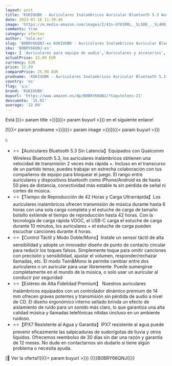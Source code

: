 ```yaml
---
layout: post
title: 'KUKIUUBK - Auriculares Inalambricos Auricular Bluetooth 5.3 Auriculares Inalambricos con Mic Estéreo Cancelación de Ruido Reproducci 42 Horas In-Ear Audifonos IPX7 Impermeable para Xiaomi Samsung iPhone'
date: 2023-01-16 11:39:46
image: 'https://m.media-amazon.com/images/I/41n-U7U1RRL._SL500_._SL400_.jpg'
comments: true
category: ofertas
author: 'tole.es'
slug: 'B0BRY66QNJ-es KUKIUUBK - Auriculares Inalambricos Auricular Bluetooth...'
sku: 'B0BRY66QNJ-es'
tags: [ 'Auriculares para equipo de audio','Auriculares y accesorios','Electrónica','iphone','kukiuubk','🇪🇸', ]
actualPrice: 22.09 EUR
currency: EUR
price: 22.09
comparePrice: 25.99 EUR
prodname: 'KUKIUUBK - Auriculares Inalambricos Auricular Bluetooth 5.3 Auriculares Inalambricos con Mic Estéreo Cancelación de Ruido Reproducci 42 Horas In-Ear Audifonos IPX7 Impermeable para Xiaomi Samsung iPhone'
country: 'es'
flag: '🇪🇸'
brand: 'KUKIUUBK'
buyurl: 'https://www.amazon.es/dp/B0BRY66QNJ/?tag=tolees-21'
descuento: '15.01'
average: '22.09'
---
```


Está [{{< param title >}}]({{< param buyurl >}}) en el siguiente enlace!

[![{{< param prodname >}}]({{< param image >}})]({{< param buyurl >}})

ℹ️:

- ⭐⭐【Auriculares Bluetooth 5.3 Sin Latencia】Equipados con Qualcomm Wireless Bluetooth 5.3, los auriculares inalámbricos obtienen una velocidad de transmisión 2 veces más rápida +. Incluso en el transcurso de un partido tenso, puedes trabajar en estrecha colaboración con tus compañeros de equipo para bloquear el juego. El rango entre auriculares y dispositivos bluetooth como iPhone/Android es de hasta 50 pies de distancia, conectividad más estable ⇆ sin pérdida de señal ni cortes de música.
- ⭐⭐【Tiempo de Reproducción de 42 Horas y Carga Ultrarrápida】Los auriculares inalámbricos ofrecen transmisión de música durante hasta 6 horas con una sola carga completa y el estuche de carga de tamaño bolsillo extiende el tiempo de reproducción hasta 42 horas. Con la tecnología de carga rápida VOOC, el USB-C carga el estuche de carga durante 10 minutos, los auriculares + el estuche de carga pueden escuchar canciones durante 4 horas.
- ⭐⭐【Control Táctil y Modo Doble/Mono】Instale un sensor táctil de alta sensibilidad y adopte un innovador diseño de punto de contacto circular para reducir los toques falsos. Simplemente toque para omitir canciones con precisión y sensibilidad, ajustar el volumen, responder/rechazar llamadas, etc. El modo Twin&Mono le permite cambiar entre dos auriculares o un auricular para usar libremente. Puede sumergirse completamente en el mundo de la música, o solo usar un auricular al conducir por seguridad
- ⭐⭐【Estéreo de Alta Fidelidad Premium】 Nuestros auriculares inalámbricos equipados con un controlador dinámico premium de 14 mm ofrecen graves potentes y transmisión sin pérdida de audio a nivel de CD. El diseño ergonómico interno sellado brinda un efecto de aislamiento de ruido para un sonido más claro, lo que garantiza una alta calidad música y llamadas telefónicas nítidas 📞incluso en un ambiente ruidoso.
- ⭐⭐【IPX7 Resistente al Agua y Garantía】IPX7 resistente al agua puede prevenir eficazmente las salpicaduras de sudor/gotas de lluvia y otros líquidos. Ofrecemos reembolso de 30 días sin dar una razón y garantía de 12 meses. No dude en contactarnos sin dudarlo si tiene algún problema o necesita ayuda.

[🛒 Ver la oferta!!]({{< param buyurl >}})
{{<world>}}B0BRY66QNJ{{</world>}}
